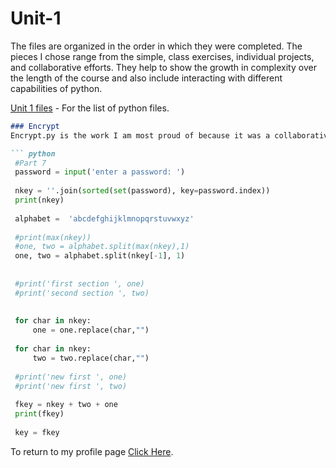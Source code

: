 # Unit-1

The files are organized in the order in which they were completed.
The pieces I chose range from the simple, class exercises, individual projects, and collaborative efforts. 
They help to show the growth in complexity over the length of the course and also include interacting with different capabilities of python.

[Unit 1 files](https://github.com/FrantzL-Cyber/Unit-1) - For the list of python files.


```markdown
### Encrypt
Encrypt.py is the work I am most proud of because it was a collaborative effort with Joy, Nick, and Patrick for multiple sections but we solved part 7 and 8 independently, as it was extra credit. This involved us having to integrate ideas the others had developed during previous code and was fascinating to compare how we had each solved the issue.

``` python
 #Part 7 
 password = input('enter a password: ') 
  
 nkey = ''.join(sorted(set(password), key=password.index)) 
 print(nkey) 
  
 alphabet =  'abcdefghijklmnopqrstuvwxyz' 
  
 #print(max(nkey)) 
 #one, two = alphabet.split(max(nkey),1) 
 one, two = alphabet.split(nkey[-1], 1) 
  
  
 #print('first section ', one) 
 #print('second section ', two) 
  
  
 for char in nkey: 
     one = one.replace(char,"") 
  
 for char in nkey: 
     two = two.replace(char,"") 
  
 #print('new first ', one) 
 #print('new first ', two) 
  
 fkey = nkey + two + one 
 print(fkey) 
  
 key = fkey 
 ``` 



To return to my profile page [Click Here](https://frantzl-cyber.github.io/FL_portfolio/).

